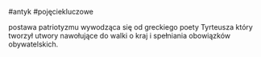 #antyk #pojęciekluczowe 

postawa patriotyzmu wywodząca się od greckiego poety Tyrteusza który tworzył utwory nawołujące do walki o kraj i spełniania obowiązków obywatelskich.